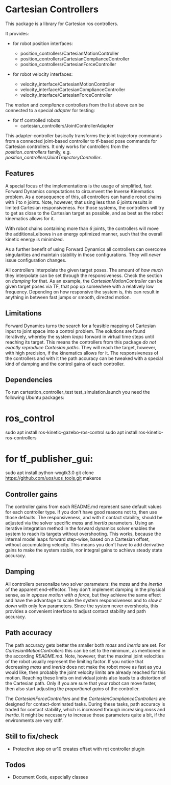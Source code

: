 # Cartesian Controllers
This package is a library for Cartesian ros controllers.

It provides:
* for robot position interfaces:
    - position_controllers/CartesianMotionController
    - position_controllers/CartesianComplianceController
    - position_controllers/CartesianForceController

* for robot velocity interfaces:
    - velocity_interface/CartesianMotionController
    - velocity_interface/CartesianComplianceController
    - velocity_interface/CartesianForceController

The *motion* and *compliance* controllers from the list above can be connected to a special *adapter* for testing:
* for tf controlled robots
    - cartesian_controllers/JointControllerAdapter

This adapter-controller basically transforms the joint trajectory commands from
a connected joint-based controller to tf-based pose commands for Cartesian
controllers. It only works for controllers from the *position_controllers* family, e.g. *position_controllers/JointTrajectoryController*.


## Features
A special focus of the implementations is the usage of simplified, fast Forward Dynamics computations to circumvent the Inverse Kinematics problem.
As a consequence of this, all controllers can handle robot chains with *1* to *n* joints.
Note, however, that using less than *6* joints results in limited Cartesian responsiveness.
For those systems, the controllers will try to get as close to the Cartesian target as possible, and as best as the robot kinematics allows for it.

With robot chains containing more than *6* joints, the controllers will move the additional_elbows in an energy optimized manner, such that the overall kinetic energy is minimized.

As a further benefit of using Forward Dynamics all controllers can overcome singularities and maintain stability in those configurations.
They will *never* issue configuration changes.

All controllers interpolate the given target poses. The amount of *how much* they interpolate can be set through the responsiveness. Check the section on *damping* for that.
As an example, the *CartesianMotionController* can be given target poses via
TF, that pop up somewhere with a relatively low frequency. Depending on how
responsive the system is, this can result in anything in between fast jumps or
smooth, directed motion.

## Limitations
Forward Dynamics turns the search for a feasible mapping of Cartesian input to joint space into a control problem.
The solutions are found iteratively, whereby the system *leaps* forward in virtual time steps until reaching its target.
This means the controllers from this package *do not exactly reproduce Cartesian paths*.
They will reach the target, however, with high precision, if the kinematics allows for it.
The responsiveness of the controllers and with it the path accuracy can be tweaked with a special kind of damping and the control gains of each controller.

## Dependencies
To run cartestion_controller_test test_simulation.launch you need the following Ubuntu packages:
 # ros_control
 sudo apt install ros-kinetic-gazebo-ros-control
 sudo apt install ros-kinetic-ros-controllers

 # for tf_publisher_gui:
 sudo apt install python-wxgtk3.0
 git clone https://github.com/uos/uos_tools.git
 makeros

## Controller gains
The controller gains from each README.md represent sane default values for each controller type. If you don't have good reasons not to, then use those defaults.
The responsiveness, and with it contact stability, should be adjusted via the solver specific *mass* and *inertia* parameters.
Using an iterative integration method in the forward dynamics solver enables the system to reach its targets without overshooting.
This works, because the internal model leaps forward step-wise, based on a Cartesian offset, without accumulating velocity.
This means you don't have to add derivative gains to make the system stable, nor integral gains to achieve steady state accuracy.

## Damping
All controllers personalize two solver parameters: the *mass* and the *inertia* of the apparent end-effector.
They don't implement damping in the physical sense, as in *oppose motion with a force*, but they achieve the same effect and have the advantage to scale the system responsiveness and to *slow it down* with only few parameters.
Since the system never overshoots, this provides a convenient interface to adjust contact stability and path accuracy.

## Path accuracy
The path accuracy gets better the smaller both *mass* and *inertia* are set.
For *CartesianMotionControllers* this can be set to the minimum, as mentioned in the according *README.md*.
Note, however, that the maximal joint velocities of the robot usually represent
the limiting factor. If you notice that decreasing *mass* and *inertia* does
not make the robot move as fast as you would like, then probably the joint
velocity limits are already reached for this motion. Reaching these limits on
individual joints also leads to a distortion of the Cartesian path. Only if you
are sure that your robot can move faster, then also start adjusting the
*proportional gains* of the controller.

The *CartesianForceControllers* and the *CartesianComplianceControllers* are designed for contact-dominated tasks. During these tasks, path accuracy is traded for contact stability, which is increased through increasing *mass* and *inertia*. It might be necessary to increase those parameters quite a bit, if the environments are very stiff.

## Still to fix/check
- Protective stop on ur10 creates offset with rqt controller plugin

## Todos
- Document Code, especially classes

